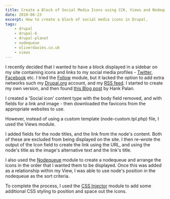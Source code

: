 ```yaml
---
title: Create a Block of Social Media Icons using CCK, Views and Nodequeue
date: 2010-06-23
excerpt: How to create a block of social media icons in Drupal.
tags:
    - drupal
    - drupal-6
    - drupal-planet
    - nodequeue
    - oliverdavies.co.uk
    - views
---
```


I recently decided that I wanted to have a block displayed in a sidebar on my
site containing icons and links to my social media profiles -
[Twitter](http://twitter.com/opdavies), [Facebook](http://facebook.com/opdavies)
etc. I tried the [Follow](http://drupal.org/project/follow) module, but it
lacked the option to add extra networks such my
[Drupal.org](http://drupal.org/user/381388) account, and my
[RSS feed](http://oliverdavies.co.uk/rss.xml). I started to create my own
version, and then found
[this Blog post](http://www.hankpalan.com/blog/drupal-themes/add-your-social-connections-drupal-icons)
by Hank Palan.

I created a 'Social icon' content type with the body field removed, and with
fields for a link and image - then downloaded the favicons from the appropriate
websites to use.

However, instead of using a custom template (node-custom.tpl.php) file, I used
the Views module.

I added fields for the node titles, and the link from the node's content. Both
of these are excluded from being displayed on the site. I then re-wrote the
output of the Icon field to create the link using the URL, and using the node's
title as the image's alternative text and the link's title.

I also used the [Nodequeue](http://drupal.org/project/nodequeue) module to
create a nodequeue and arrange the icons in the order that I wanted them to be
displayed. Once this was added as a relationship within my View, I was able to
use node's position in the nodequeue as the sort criteria.

To complete the process, I used the
[CSS Injector](http://drupal.org/project/css_injector) module to add some
additional CSS styling to position and space out the icons.
